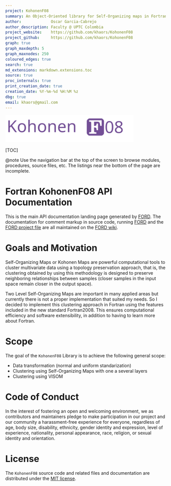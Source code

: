 ```yaml
---
project: KohonenF08
summary: An Object-Oriented library for Self-Organizing maps in Fortran2008. This library provides the classes and associated methods for most of the operations required in the definition of procedures for the definition, training and use of SOM.
author:             Oscar Garcia-Cabrejo
author_description: Faculty @ UPTC Colombia
project_website:    https://github.com/khaors/KohonenF08
project_github:     https://github.com/khaors/KohonenF08
graph: true
graph_maxdepth: 5
graph_maxnodes: 250
coloured_edges: true
search: true
md_extensions: markdown.extensions.toc
source: true
proc_internals: true
print_creation_date: true
creation_date: %Y-%m-%d %H:%M %z
dbg: true
email: khaors@gmail.com
---
```

<img src="https://github.com/khaors/KohonenF08/blob/main/media/logo.svg?raw=true" width=80% height=10%>

[TOC]

@note
Use the navigation bar at the top of the screen to browse modules, procedures, source files, etc.
The listings near the bottom of the page are incomplete.


Fortran KohonenF08 API Documentation
================================

This is the main API documentation landing page generated by [FORD].
The documentation for comment markup in source code, running [FORD] and the [FORD project file] are all maintained on the [FORD wiki].

[FORD]: https://github.com/Fortran-FOSS-Programmers/ford#readme
[FORD wiki]: https://github.com/Fortran-FOSS-Programmers/ford/wiki
[FORD project file]: https://github.com/fortran-lang/stdlib/blob/HEAD/API-doc-FORD-file.md


Goals and Motivation
====================

Self-Organizing Maps or Kohonen Maps are powerful computational tools to cluster multivariate data using a topology preservation approach, that is, the clustering obtained by using this methodology is designed to preserve neighboring relationships between samples (closer samples in the input space remain closer in the output space).

Two Level Self-Organizing Maps are important in many applied areas but currently there is not a proper implementation that suited my needs. So I decided to implement this clustering approach in Fortran using the features included in the new standard Fortran2008. This ensures computational efficiency and software extensibility, in addition to having to learn more about Fortran.

Scope
=====

The goal of the `KohonenF08` Library is to achieve the following general scope:

* Data transformation (normal and uniform standarization)
* Clustering using Self-Organizing Maps with one a several layers
* Clustering using VISOM

Code of Conduct
===============

In the interest of fostering an open and welcoming environment, we as contributors and maintainers pledge to make participation in our project and our community a harassment-free experience for everyone, regardless of age, body size, disability, ethnicity, gender identity and expression, level of experience, nationality, personal appearance, race, religion, or sexual identity and orientation.

License
=======

The `KohonenF08` source code and related files and documentation are distributed under the [MIT license](page/License.html).





